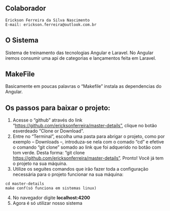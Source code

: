 ## Colaborador
```
Erickson Ferreira da Silva Nascimento
E-mail: erickson.ferreira@outlook.com.br
```

## O Sistema
   Sistema de treinamento das tecnologias Angular e Laravel. No Angular iremos consumir uma api de categorias e lançamentos feita em Laravel.

## MakeFile
Basicamente em poucas palavras o “Makefile” instala as dependencias do Angular.

## Os passos para baixar o projeto:
1. Acesse o “github” através do link “https://github.com/ericksonferreira/master-details”, clique no botão esverdeado “Clone or Download”.
2. Entre no “Terminal”, escolha uma pasta para abrigar o projeto, como por exemplo – Downloads –, introduza-se nela com o comado “cd” e efetive o comando “git clone” somado ao link que foi adquerido no botão com tom verde. Desta forma: “git clone https://github.com/ericksonferreira/master-details”. Pronto! Você já tem o projeto na sua máquina.
3. Utilize os seguites comandos que irão fazer toda a configuração necessária para o projeto funcionar na sua máquina:
```
cd master-details
make conf(só funciona em sistemas linux)
```
4. No navegador digite **localhost:4200**
5. Agora é só utilizar nosso sistema
